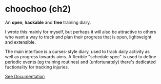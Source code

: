 
# choochoo (ch2)

An **open**, **hackable** and **free** training diary.

I wrote this mainly for myself, but perhaps it will also be attractive to 
others who want a way to track and plan their progress that is open, 
lightweight and extensible.

The main interface is a curses-style diary, used to track daily activity
as well as progress towards aims.  A flexible "schedule spec" is used to
define periodic events (eg training routines) and (unfortunately) there's 
dedicated fuctionality for tracking injuries.

[See Documentation](https://andrewcooke.github.io/choochoo/)
